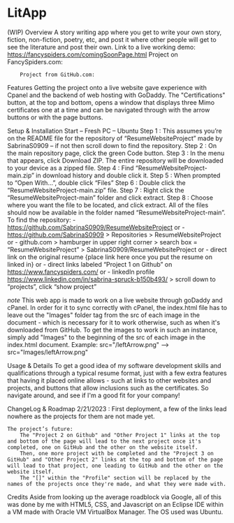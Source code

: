 # LitApp

(WIP)
	Overview
    	A story writing app where you get to write your own story, fiction, non-fiction, poetry, etc, and post it where other people will get to see the literature and post their own.
    	Link to a live working demo: https://fancyspiders.com/comingSoonPage.html
    	Project on FancySpiders.com:
    	
    	Project from GitHub.com: 
    	
    
Features
    Getting the project onto a live website gave experience with Cpanel and the backend of web hosting with GoDaddy.
      The "Certifications" button, at the top and bottom, opens a window that displays three Mimo certificates one at a time and can be navigated through with the arrow buttons or with the page buttons.
    
Setup & Installation
	Start – Fresh PC – Ubuntu
		Step 1 : This assumes you’re on the README file for the repository of “ResumeWebsiteProject” made by SabrinaS0909 – if not then scroll down to find the repository.
		Step 2 : On the main repository page, click the green Code button.
		Step 3 : In the menu that appears, click Download ZIP. The entire repository will be downloaded to your device as a zipped file.
		Step 4 : Find “ResumeWebsiteProject-main.zip” in download history and double click it.
		Step 5 : When prompted to “Open With…”, double click “Files”
		Step 6 : Double click the “ResumeWebsiteProject-main.zip” file.
		Step 7 : Right click the “ResumeWebsiteProject-main” folder and click extract.
		Step 8 : Choose where you want the file to be located, and click extract.
		All of the files should now be available in the folder named “ResumeWebsiteProject-main”. 
	To find the repository:
		- https://github.com/SabrinaS0909/ResumeWebsiteProject
			or
		- https://github.com/SabrinaS0909 > Repositories > ResumeWebsiteProject
			or
		- github.com > hamburger in upper right corner > search box = “ResumeWebsiteProject” > SabrinaS0909/ResumeWebsiteProject
			or
		- direct link on the original resume {place link here once you put the resume on linked in}
			or
		- direct links labeled “Project 1 on Github” on https://www.fancyspiders.com/
			or
		- linkedIn profile https://www.linkedin.com/in/sabrina-spruck-b150b493/ > scroll down to “projects”, click “show project”
		
*note* This web app is made to work on a live website through goDaddy and cPanel. In order for it to sync correctly with cPanel, the index.html file has to leave out the "Images" folder tag from the src of each image in the document - which is necessary for it to work otherwise, such as when it's downloaded from GitHub. To get the images to work in such an instance, simply add "Images" to the beginning of the src of each image in the index.html document. 
	Example: src="/leftArrow.png" --> src="Images/leftArrow.png"
    
Usage & Details
    To get a good idea of my software development skills and qualifications through a typical resume format, just with a few extra features that having it placed online allows - such at links to other websites and projects, and buttons that allow inclusions such as the certificates. So navigate around, and see if I'm a good fit for your company!
    
ChangeLog & Roadmap
    2/21/2023 : First deployment, a few of the links lead nowhere as the projects for them are not made yet.
    
    The project’s future:
    	The "Project 2 on Github" and "Other Project 1" links at the top and bottom of the page will lead to the next project once it's completed, one on GitHub and the other on the website itself.
    	Then, one more project with be completed and the "Project 3 on GitHub" and "Other Project 2" links at the top and bottom of the page will lead to that project, one leading to GitHub and the other on the website itself.
    	The "[]" within the "Profile" section will be replaced by the names of the projects once they're made, and what they were made with.
    
Credits
    Aside from looking up the average roadblock via Google, all of this was done by me with HTML5, CSS, and Javascript on an Eclipse IDE within a VM made with Oracle VM VirtualBox Manager. The OS used was Ubuntu.

